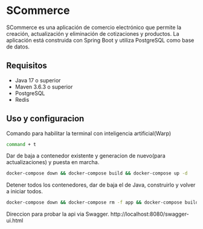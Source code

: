 # SCommerce

SCommerce es una aplicación de comercio electrónico que permite la creación, actualización y eliminación de cotizaciones y productos. La aplicación está construida con Spring Boot y utiliza PostgreSQL como base de datos.

## Requisitos

- Java 17 o superior
- Maven 3.6.3 o superior
- PostgreSQL
- Redis 

## Uso y configuracion

Comando para habilitar la terminal con inteligencia artificial(Warp)
```bash
command + t
```

Dar de baja a contenedor existente y generacion de nuevo(para actualizaciones) y puesta en marcha.
```bash
docker-compose down && docker-compose build && docker-compose up -d
```

Detener todos los contenedores, dar de baja el de Java, construirlo y volver a iniciar todos.
```bash
docker-compose down && docker-compose rm -f app && docker-compose build app && docker-compose up -d
```
Direccion para probar la api via Swagger.
http://localhost:8080/swagger-ui.html
